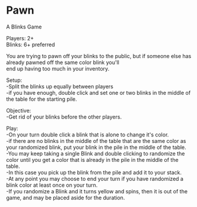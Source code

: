 # Pawn
A Blinks Game

Players: 2+  
Blinks: 6+ preferred  

You are trying to pawn off your blinks to the public, but if someone else has already pawned off the same color blink you'll  
end up having too much in your inventory.  

Setup:  
-Split the blinks up equally between players  
-if you have enough, double click and set one or two blinks in the middle of the table for the starting pile.  

Objective:  
-Get rid of your blinks before the other players.  

Play:  
-On your turn double click a blink that is alone to change it's color.   
-if there are no blinks in the middle of the table that are the same color as your randomized blink, put your blink in the pile in the middle of the table.  
-You may keep taking a single Blink and double clicking to randomize the color until you get a color that is already in the pile in the middle of the table.   
-In this case you pick up the blink from the pile and add it to your stack.  
-At any point you may choose to end your turn if you have randomized a blink color at least once on your turn.  
-If you randomize a Blink and it turns yellow and spins, then it is out of the game, and may be placed aside for the duration.   
